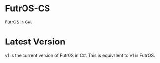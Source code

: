 # FutrOS-CS
FutrOS in C#. 

# Latest Version
v1 is the current version of FutrOS in C#. This is equivalent to v1 in FutrOS.
